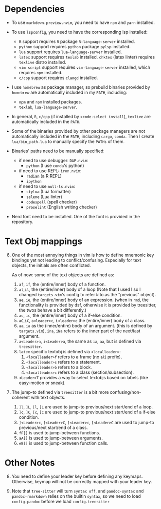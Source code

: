 # Dependencies

* To use `markdown.preview.nvim`, you need to have `npm` and `yarn` installed.

* To use `lspconfig`, you need to have the corresponding lsp installed:
    * `R` support requires `R` package `R-language-server` installed.
    * `python` support requires `python` package `pylsp` installed.
    * `lua` support requires `lua-language-server` installed.
    * `latex` support requires `texlab` installed.
`chktex` (latex linter) requires `texlive` distro installed.
    * `vim script` support requires `vim-language-server` installed, which requires `npm` installed.
    * `c/cpp` support requires `clangd` installed.

* I use `homebrew` as package manager, so prebuild binaries provided by `homebrew`
    are automatically included in my `PATH`,
    including:
    * `npm` and `npm` installed packages.
    * `texlab`, `lua-language-server`.

* In general, `R`, `c/cpp` (if installed by `xcode-select install`), `texlive` are automatically included in the `PATH`.

* Some of the binaries provided by other package managers
are not automatically included in the `PATH`,
including `cargo`, `conda`.
    Then I create `lua/bin_path.lua` to manually specify
    the `PATHs` of them.

* Binaries' paths need to be manually specified:
    * if need to use debugger: `DAP.nvim`:
        * `python` (I use `conda`'s python)
    * if need to use REPL: `iron.nvim`:
        * `radian` (a R REPL)
        * `ipython`
    * if need to use `null-ls.nvim`:
        * `stylua` (Lua formatter)
        * `selene` (Lua linter)
        * `codespell` (spell checker)
        * `proselint` (English writing checker)

* Nerd font need to be installed. One of the font is provided in the repository.

# Text Obj mappings

6. One of the most annoying things in vim is how to define mnemonic key bindings
yet not leading to conflict/confusing. Especially for text objects,
the initials are often conflicted.

    As of now: some of the text objects are defined as:


    1. `af`, `if`, the (entire/inner) body of a function.
    3. `al`,`il`, the (entire/inner) body of a loop
        (Note that I used l so I changed `targets.vim`'s config
        to refer `N` to as the "previous" object).
    4. `ae`, `ie`, the (entire/inner) body of an expression.
        (when in `rmd`, the functionality is provided by dsf,
        otherwise it is provided by treesitter,
        the twos behave a bit differently.)
    5. `ac`, `ic`, the (entire/inner) body of a if-else condition.
    6. `aC`,`iC`, `a<leader>c`, `i<leader>c` the (entire/inner) body of a class.
    7. `aa`, `ia` as the (inner/entire) body of an argument.
        (this is defined by `targets.vim`),
        `ina`, `iNa` refers to the inner part of the next/last argument.
    8. `a<Leader>a`, `i<Leader>a`, the same as `ia`, `aa`, but is defined via `treesitter`.
    9. `latex` specific textobj is defined via `<localleader>`:
        1. `<localleader>f` refers to a frame (no `a`/`i` prefix).
        2. `<localleader>s` refers to a statement.
        3. `<localleader>b` refers to a block.
        3. `<localleader>c` refers to a class (section/subsection).
    10. `<Leader>T` provides a way to select textobjs
    based on labels (like easy-motion or sneak).

7. The jump-to defined via `treesitter` is a bit more
   confusing/non-coherent with text objects.

    1. `]l`, `]L`, `[l`, `[L` are used to jump-to previous/next start/end of a loop.
    2. `]c`, `]C`, `[c`, `[C` are used to jump-to previous/next start/end of a if-else condition.
    3. `]<Leader>c`, `]<Leader>C`, `[<Leader>c`, `[<Leader>C` are used to jump-to previous/next start/end of a class.
    4. `fF[]` is used to jump-between functions.
    5. `aA[]` is used to jump-between arguments.
    6. `eE[]` is used to jump-between function calls.

# Other Notes

8. You need to define your leader key before defining any keymaps.
    Otherwise, keymap will not be correctly mapped with your leader key.

8. Note that `tree-sitter` will turn `syntax off`, and `pandoc-syntax` and `pandoc-rmarkdown`
relies on the builtin `syntax`, so we need to load `config.pandoc` before we load `config.treesitter`

